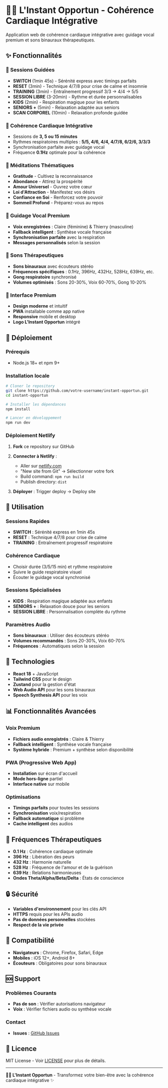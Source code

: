 # 🧘‍♀️ L'Instant Opportun - Cohérence Cardiaque Intégrative

Application web de cohérence cardiaque intégrative avec guidage vocal premium et sons binauraux thérapeutiques.

## ✨ Fonctionnalités

### 🎯 Sessions Guidées
- **SWITCH** (1min 45s) - Sérénité express avec timings parfaits
- **RESET** (3min) - Technique 4/7/8 pour crise de calme et insomnie
- **TRAINING** (3min) - Entraînement progressif 3/3 → 4/4 → 5/5
- **SESSION LIBRE** (3-20min) - Rythme et durée personnalisables
- **KIDS** (2min) - Respiration magique pour les enfants
- **SENIORS +** (5min) - Relaxation adaptée aux seniors
- **SCAN CORPOREL** (10min) - Relaxation profonde guidée

### 💖 Cohérence Cardiaque Intégrative
- Sessions de **3, 5 ou 15 minutes**
- Rythmes respiratoires multiples : **5/5, 4/6, 4/4, 4/7/8, 6/2/6, 3/3/3**
- Synchronisation parfaite avec guidage vocal
- Fréquence **0.1Hz** optimale pour la cohérence

### 🧘 Méditations Thématiques
- **Gratitude** - Cultivez la reconnaissance
- **Abondance** - Attirez la prospérité
- **Amour Universel** - Ouvrez votre cœur
- **Loi d'Attraction** - Manifestez vos désirs
- **Confiance en Soi** - Renforcez votre pouvoir
- **Sommeil Profond** - Préparez-vous au repos

### 🎤 Guidage Vocal Premium
- **Voix enregistrées** : Claire (féminine) & Thierry (masculine)
- **Fallback intelligent** : Synthèse vocale française
- **Synchronisation parfaite** avec la respiration
- **Messages personnalisés** selon la session

### 🎵 Sons Thérapeutiques
- **Sons binauraux** avec écouteurs stéréo
- **Fréquences spécifiques** : 0.1Hz, 396Hz, 432Hz, 528Hz, 639Hz, etc.
- **Gong respiratoire** synchronisé
- **Volumes optimisés** : Sons 20-30%, Voix 60-70%, Gong 10-20%

### 📱 Interface Premium
- **Design moderne** et intuitif
- **PWA** installable comme app native
- **Responsive** mobile et desktop
- **Logo L'Instant Opportun** intégré

## 🚀 Déploiement

### Prérequis
- Node.js 18+ et npm 9+

### Installation locale

```bash
# Cloner le repository
git clone https://github.com/votre-username/instant-opportun.git
cd instant-opportun

# Installer les dépendances
npm install

# Lancer en développement
npm run dev
```

### Déploiement Netlify

1. **Fork** ce repository sur GitHub
2. **Connecter à Netlify** :
   - Aller sur [netlify.com](https://netlify.com)
   - "New site from Git" → Sélectionner votre fork
   - Build command: `npm run build`
   - Publish directory: `dist`

3. **Déployer** : Trigger deploy → Deploy site

## 🎯 Utilisation

### Sessions Rapides
- **SWITCH** : Sérénité express en 1min 45s
- **RESET** : Technique 4/7/8 pour crise de calme
- **TRAINING** : Entraînement progressif respiratoire

### Cohérence Cardiaque
- Choisir durée (3/5/15 min) et rythme respiratoire
- Suivre le guide respiratoire visuel
- Écouter le guidage vocal synchronisé

### Sessions Spécialisées
- **KIDS** : Respiration magique adaptée aux enfants
- **SENIORS +** : Relaxation douce pour les seniors
- **SESSION LIBRE** : Personnalisation complète du rythme

### Paramètres Audio
- **Sons binauraux** : Utiliser des écouteurs stéréo
- **Volumes recommandés** : Sons 20-30%, Voix 60-70%
- **Fréquences** : Automatiques selon la session

## 🔧 Technologies

- **React 18** + JavaScript
- **Tailwind CSS** pour le design
- **Zustand** pour la gestion d'état
- **Web Audio API** pour les sons binauraux
- **Speech Synthesis API** pour les voix

## 📊 Fonctionnalités Avancées

### Voix Premium
- **Fichiers audio enregistrés** : Claire & Thierry
- **Fallback intelligent** : Synthèse vocale française
- **Système hybride** : Premium + synthèse selon disponibilité

### PWA (Progressive Web App)
- **Installation** sur écran d'accueil
- **Mode hors-ligne** partiel
- **Interface native** sur mobile

### Optimisations
- **Timings parfaits** pour toutes les sessions
- **Synchronisation** voix/respiration
- **Fallback automatique** si problème
- **Cache intelligent** des audios

## 🎵 Fréquences Thérapeutiques

- **0.1 Hz** : Cohérence cardiaque optimale
- **396 Hz** : Libération des peurs
- **432 Hz** : Harmonie naturelle
- **528 Hz** : Fréquence de l'amour et de la guérison
- **639 Hz** : Relations harmonieuses
- **Ondes Theta/Alpha/Beta/Delta** : États de conscience

## 🔒 Sécurité

- **Variables d'environnement** pour les clés API
- **HTTPS** requis pour les APIs audio
- **Pas de données personnelles** stockées
- **Respect de la vie privée**

## 📱 Compatibilité

- **Navigateurs** : Chrome, Firefox, Safari, Edge
- **Mobiles** : iOS 12+, Android 8+
- **Écouteurs** : Obligatoires pour sons binauraux

## 🆘 Support

### Problèmes Courants
- **Pas de son** : Vérifier autorisations navigateur
- **Voix** : Vérifier fichiers audio ou synthèse vocale

### Contact
- **Issues** : [GitHub Issues](https://github.com/votre-username/instant-opportun/issues)

## 📄 Licence

MIT License - Voir [LICENSE](LICENSE) pour plus de détails.

---

**🧘‍♀️ L'Instant Opportun** - Transformez votre bien-être avec la cohérence cardiaque intégrative ✨